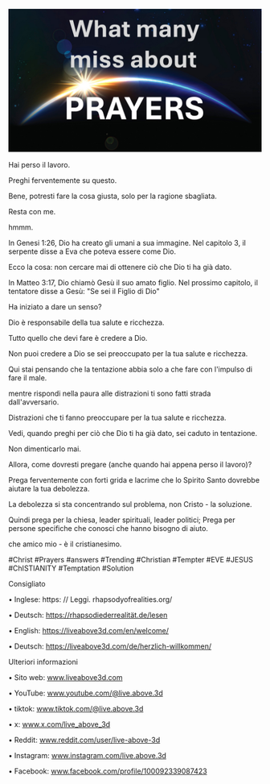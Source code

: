 ![Video cover image](../cover.jpg)

Hai perso il lavoro.

Preghi ferventemente su questo.

Bene, potresti fare la cosa giusta, solo per la ragione sbagliata.

Resta con me.

hmmm.

In Genesi 1:26, Dio ha creato gli umani a sua immagine. Nel capitolo 3, il serpente disse a Eva che poteva essere come Dio.

Ecco la cosa: non cercare mai di ottenere ciò che Dio ti ha già dato.

In Matteo 3:17, Dio chiamò Gesù il suo amato figlio. Nel prossimo capitolo, il tentatore disse a Gesù: "Se sei il Figlio di Dio"

Ha iniziato a dare un senso?

Dio è responsabile della tua salute e ricchezza.

Tutto quello che devi fare è credere a Dio.

Non puoi credere a Dio se sei preoccupato per la tua salute e ricchezza.

Qui stai pensando che la tentazione abbia solo a che fare con l'impulso di fare il male.

mentre rispondi nella paura alle distrazioni ti sono fatti strada dall'avversario.

Distrazioni che ti fanno preoccupare per la tua salute e ricchezza.

Vedi, quando preghi per ciò che Dio ti ha già dato, sei caduto in tentazione.

Non dimenticarlo mai.

Allora, come dovresti pregare (anche quando hai appena perso il lavoro)?

Prega ferventemente con forti grida e lacrime che lo Spirito Santo dovrebbe aiutare la tua debolezza.

La debolezza si sta concentrando sul problema, non Cristo - la soluzione.

Quindi prega per la chiesa, leader spirituali, leader politici; Prega per persone specifiche che conosci che hanno bisogno di aiuto.

che amico mio - è il cristianesimo.

#Christ #Prayers #answers #Trending #Christian #Tempter #EVE #JESUS ​​#ChISTIANITY #Temptation #Solution

Consigliato

• Inglese: https: // Leggi. rhapsodyofrealities.org/

•	Deutsch: https://rhapsodiederrealität.de/lesen

•	English: https://liveabove3d.com/en/welcome/

• Deutsch: https://liveabove3d.com/de/herzlich-willkommen/

Ulteriori informazioni

• Sito web: www.liveabove3d.com

• YouTube: www.youtube.com/@live.above.3d

• tiktok: www.tiktok.com/@live.above.3d

• x: www.x.com/live_above_3d  

• Reddit: www.reddit.com/user/live-above-3d

• Instagram: www.instagram.com/live.above.3d

• Facebook: www.facebook.com/profile/100092339087423